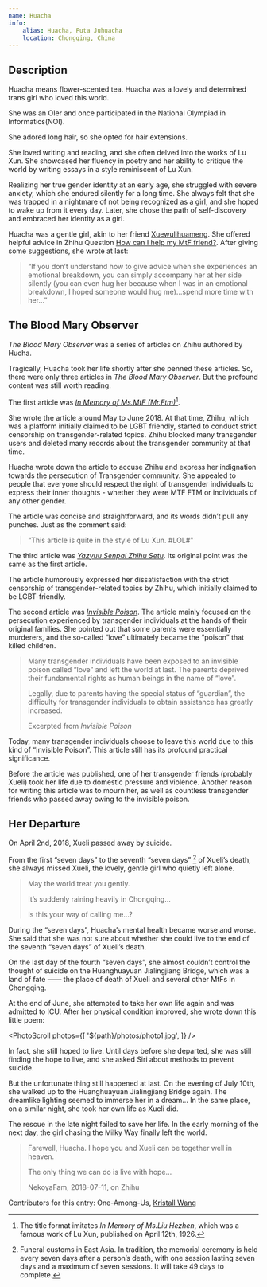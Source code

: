 ```yaml
---
name: Huacha
info:
    alias: Huacha, Futa Juhuacha
    location: Chongqing, China
---
```


## Description

Huacha means flower-scented tea.
Huacha was a lovely and determined trans girl who loved this world.

She was an OIer and once participated in the National Olympiad in Informatics(NOI).

She adored long hair, so she opted for hair extensions.

She loved writing and reading, and she often delved into the works of Lu Xun.
She showcased her fluency in poetry and her ability to critique the world by writing essays in a style reminiscent of Lu Xun.

Realizing her true gender identity at an early age,
she struggled with severe anxiety,
which she endured silently for a long time.
She always felt that she was trapped in a nightmare of not being recognized as a girl,
and she hoped to wake up from it every day.
Later, she chose the path of self-discovery and embraced her identity as a girl.

Huacha was a gentle girl, akin to her friend [Xuewulihuameng](https://one-among.us/profile/xuewulihuameng).
She offered helpful advice in Zhihu Question [How can I help my MtF friend?](https://www.zhihu.com/question/274131925/answer/372594163).
After giving some suggestions, she wrote at last:

> “If you don’t understand how to give advice when she experiences an emotional breakdown, you can simply accompany her at her side silently (you can even hug her because when I was in an emotional breakdown, I hoped someone would hug me)...spend more time with her...”

## The Blood Mary Observer

*The Blood Mary Observer* was a series of articles on Zhihu authored by Hucha.

Tragically, Huacha took her life shortly after she penned these articles.
So, there were only three articles in *The Blood Mary Observer*.
But the profound content was still worth reading.

The first article was *[In Memory of Ms.MtF (Mr.Ftm)](https://zhuanlan.zhihu.com/p/38000835)*[^1].

She wrote the article around May to June 2018.
At that time, Zhihu, which was a platform initially claimed to be LGBT friendly, started to conduct strict censorship on transgender-related topics.
Zhihu blocked many transgender users
and deleted many records about the transgender community at that time.

Huacha wrote down the article to accuse Zhihu and express her indignation towards the persecution of Transgender community.
She appealed to people that everyone should respect the right of transgender individuals to express their inner thoughts - whether they were MTF FTM or individuals of any other gender.

The article was concise and straightforward, and its words didn’t pull any punches.
Just as the comment said:

> “This article is quite in the style of Lu Xun. #LOL#"

The third article was *[Yazyuu Senpai Zhihu Setu](https://zhuanlan.zhihu.com/p/38419017)*. Its original point was the same as the first article.

The article humorously expressed her dissatisfaction with the strict censorship of transgender-related topics by Zhihu, which initially claimed to be LGBT-friendly.

The second article was *[Invisible Poison](https://zhuanlan.zhihu.com/p/38173742)*.
The article mainly focused on the persecution experienced by transgender individuals at the hands of their original families.
She pointed out that some parents were essentially murderers,
and the so-called “love” ultimately became the “poison” that killed children.

> Many transgender individuals have been exposed to an invisible poison called “love” and left the world at last.
> The parents deprived their fundamental rights as human beings in the name of “love”.
> 
> Legally, due to parents having the special status of “guardian”,
> the difficulty for transgender individuals to obtain assistance has greatly increased.
>
> Excerpted from *Invisible Poison*

Today, many transgender individuals choose to leave this world due to this kind of “Invisible Poison”.
This article still has its profound practical significance.

Before the article was published, one of her transgender friends (probably Xueli) took her life due to domestic pressure and violence.
Another reason for writing this article was to mourn her, as well as countless transgender friends who passed away owing to the invisible poison.

## Her Departure

On April 2nd, 2018, Xueli passed away by suicide.

From the first “seven days” to the seventh “seven days” [^2] of Xueli’s death,
she always missed Xueli, the lovely, gentle girl who quietly left alone.

> May the world treat you gently.
>
> It’s suddenly raining heavily in Chongqing...
>
> Is this your way of calling me...?

During the “seven days”, Huacha’s mental health became worse and worse.
She said that she was not sure about whether she could live to the end of the seventh “seven days” of Xueli’s death.

On the last day of the fourth “seven days”,
she almost couldn’t control the thought of suicide on the Huanghuayuan Jialingjiang Bridge,
which was a land of fate —— the place of death of Xueli and several other MtFs in Chongqing.

At the end of June, she attempted to take her own life again and was admitted to ICU.
After her physical condition improved, she wrote down this little poem:

<PhotoScroll photos={[
'${path}/photos/photo1.jpg',
]} />

In fact, she still hoped to live.
Until days before she departed, she was still finding the hope to live,
and she asked Siri about methods to prevent suicide.

But the unfortunate thing still happened at last.
On the evening of July 10th, she walked up to the Huanghuayuan Jialingjiang Bridge again.
The dreamlike lighting seemed to immerse her in a dream...
In the same place, on a similar night, she took her own life as Xueli did.

The rescue in the late night failed to save her life.
In the early morning of the next day, the girl chasing the Milky Way finally left the world.

> Farewell, Huacha. I hope you and Xueli can be together well in heaven.
>
> The only thing we can do is live with hope...
>
> NekoyaFam, 2018-07-11, on Zhihu

Contributors for this entry: One-Among-Us, [Kristall Wang](https://github.com/KristallWang)

[^1]: The title format imitates *In Memory of Ms.Liu Hezhen*, which was a famous work of Lu Xun, published on April 12th, 1926.

[^2]: Funeral customs in East Asia. In tradition, the memorial ceremony is held every seven days after a person’s death, with one session lasting seven days and a maximum of seven sessions. It will take 49 days to complete.
